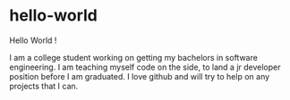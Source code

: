 # hello-world
Hello World ! 

I am a college student working on getting my bachelors in software engineering. I am teaching myself code on the side, to land a jr developer position before I am graduated. I love github and will try to help on any projects that I can. 
